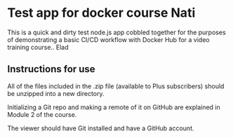 # Test app for docker course Nati

This is a quick and dirty test node.js app cobbled together for the purposes of demonstrating a basic CI/CD workflow with Docker Hub for a video training course..
Elad
## Instructions for use

All of the files included in the .zip file (available to Plus subscribers) should be unzipped into a new directory.

Initializing a Git repo and making a remote of it on GitHub are explained in Module 2 of the course.

The viewer should have Git installed and have a GitHub account.
